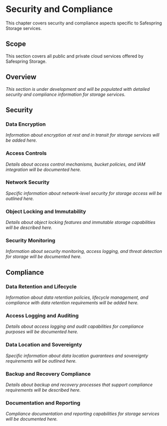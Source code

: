 # Security and Compliance

This chapter covers security and compliance aspects specific to Safespring Storage services.

## Scope

This section covers all public and private cloud services offered by Safespring Storage.

## Overview

*This section is under development and will be populated with detailed security and compliance information for storage services.*

## Security

### Data Encryption

*Information about encryption at rest and in transit for storage services will be added here.*

### Access Controls

*Details about access control mechanisms, bucket policies, and IAM integration will be documented here.*

### Network Security

*Specific information about network-level security for storage access will be outlined here.*

### Object Locking and Immutability

*Details about object locking features and immutable storage capabilities will be described here.*

### Security Monitoring

*Information about security monitoring, access logging, and threat detection for storage will be documented here.*

## Compliance

### Data Retention and Lifecycle

*Information about data retention policies, lifecycle management, and compliance with data retention requirements will be added here.*

### Access Logging and Auditing

*Details about access logging and audit capabilities for compliance purposes will be documented here.*

### Data Location and Sovereignty

*Specific information about data location guarantees and sovereignty requirements will be outlined here.*

### Backup and Recovery Compliance

*Details about backup and recovery processes that support compliance requirements will be described here.*

### Documentation and Reporting

*Compliance documentation and reporting capabilities for storage services will be documented here.*
